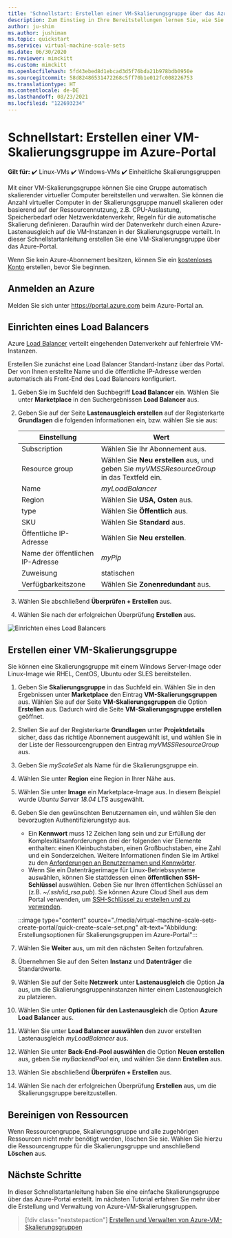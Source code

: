 ```yaml
---
title: 'Schnellstart: Erstellen einer VM-Skalierungsgruppe über das Azure-Portal'
description: Zum Einstieg in Ihre Bereitstellungen lernen Sie, wie Sie im Azure-Portal schnell eine VM-Skalierungsgruppe erstellen können.
author: ju-shim
ms.author: jushiman
ms.topic: quickstart
ms.service: virtual-machine-scale-sets
ms.date: 06/30/2020
ms.reviewer: mimckitt
ms.custom: mimckitt
ms.openlocfilehash: 5fd43ebed8d1ebcad3d5f76bda21b978bdb0950e
ms.sourcegitcommit: 58d82486531472268c5ff70b1e012fc008226753
ms.translationtype: HT
ms.contentlocale: de-DE
ms.lasthandoff: 08/23/2021
ms.locfileid: "122693234"
---
```

# <a name="quickstart-create-a-virtual-machine-scale-set-in-the-azure-portal"></a>Schnellstart: Erstellen einer VM-Skalierungsgruppe im Azure-Portal

**Gilt für:** :heavy_check_mark: Linux-VMs :heavy_check_mark: Windows-VMs :heavy_check_mark: Einheitliche Skalierungsgruppen

Mit einer VM-Skalierungsgruppe können Sie eine Gruppe automatisch skalierender virtueller Computer bereitstellen und verwalten. Sie können die Anzahl virtueller Computer in der Skalierungsgruppe manuell skalieren oder basierend auf der Ressourcennutzung, z.B. CPU-Auslastung, Speicherbedarf oder Netzwerkdatenverkehr, Regeln für die automatische Skalierung definieren. Daraufhin wird der Datenverkehr durch einen Azure-Lastenausgleich auf die VM-Instanzen in der Skalierungsgruppe verteilt. In dieser Schnellstartanleitung erstellen Sie eine VM-Skalierungsgruppe über das Azure-Portal.

Wenn Sie kein Azure-Abonnement besitzen, können Sie ein [kostenloses Konto](https://azure.microsoft.com/free/?WT.mc_id=A261C142F) erstellen, bevor Sie beginnen.


## <a name="log-in-to-azure"></a>Anmelden an Azure
Melden Sie sich unter https://portal.azure.com beim Azure-Portal an.

## <a name="create-a-load-balancer"></a>Einrichten eines Load Balancers

Azure [Load Balancer](../load-balancer/load-balancer-overview.md) verteilt eingehenden Datenverkehr auf fehlerfreie VM-Instanzen. 

Erstellen Sie zunächst eine Load Balancer Standard-Instanz über das Portal. Der von Ihnen erstellte Name und die öffentliche IP-Adresse werden automatisch als Front-End des Load Balancers konfiguriert.

1. Geben Sie im Suchfeld den Suchbegriff **Load Balancer** ein. Wählen Sie unter **Marketplace** in den Suchergebnissen **Load Balancer** aus.
1. Geben Sie auf der Seite **Lastenausgleich erstellen** auf der Registerkarte **Grundlagen** die folgenden Informationen ein, bzw. wählen Sie sie aus:

    | Einstellung                 | Wert   |
    | ---| ---|
    | Subscription  | Wählen Sie Ihr Abonnement aus.    |    
    | Resource group | Wählen Sie **Neu erstellen** aus, und geben Sie *myVMSSResourceGroup* in das Textfeld ein.|
    | Name           | *myLoadBalancer*         |
    | Region         | Wählen Sie **USA, Osten** aus.       |
    | type          | Wählen Sie **Öffentlich** aus.       |
    | SKU           | Wählen Sie **Standard** aus.       |
    | Öffentliche IP-Adresse | Wählen Sie **Neu erstellen**. |
    | Name der öffentlichen IP-Adresse  | *myPip*   |
    | Zuweisung| statischen |
    | Verfügbarkeitszone | Wählen Sie **Zonenredundant** aus. |

1. Wählen Sie abschließend **Überprüfen + Erstellen** aus. 
1. Wählen Sie nach der erfolgreichen Überprüfung **Erstellen** aus. 

![Einrichten eines Load Balancers](./media/virtual-machine-scale-sets-create-portal/load-balancer.png)

## <a name="create-virtual-machine-scale-set"></a>Erstellen einer VM-Skalierungsgruppe
Sie können eine Skalierungsgruppe mit einem Windows Server-Image oder Linux-Image wie RHEL, CentOS, Ubuntu oder SLES bereitstellen.

1. Geben Sie **Skalierungsgruppe** in das Suchfeld ein. Wählen Sie in den Ergebnissen unter **Marketplace** den Eintrag **VM-Skalierungsgruppen** aus. Wählen Sie auf der Seite **VM-Skalierungsgruppen** die Option **Erstellen** aus. Dadurch wird die Seite **VM-Skalierungsgruppe erstellen** geöffnet. 
1. Stellen Sie auf der Registerkarte **Grundlagen** unter **Projektdetails** sicher, dass das richtige Abonnement ausgewählt ist, und wählen Sie in der Liste der Ressourcengruppen den Eintrag *myVMSSResourceGroup* aus. 
1. Geben Sie *myScaleSet* als Name für die Skalierungsgruppe ein.
1. Wählen Sie unter **Region** eine Region in Ihrer Nähe aus.
1. Wählen Sie unter **Image** ein Marketplace-Image aus. In diesem Beispiel wurde *Ubuntu Server 18.04 LTS* ausgewählt.
1. Geben Sie den gewünschten Benutzernamen ein, und wählen Sie den bevorzugten Authentifizierungstyp aus.
   - Ein **Kennwort** muss 12 Zeichen lang sein und zur Erfüllung der Komplexitätsanforderungen drei der folgenden vier Elemente enthalten: einen Kleinbuchstaben, einen Großbuchstaben, eine Zahl und ein Sonderzeichen. Weitere Informationen finden Sie im Artikel zu den [Anforderungen an Benutzernamen und Kennwörter](../virtual-machines/windows/faq.yml#what-are-the-password-requirements-when-creating-a-vm-).
   - Wenn Sie ein Datenträgerimage für Linux-Betriebssysteme auswählen, können Sie stattdessen einen **öffentlichen SSH-Schlüssel** auswählen. Geben Sie nur Ihren öffentlichen Schlüssel an (z.B. *~/.ssh/id_rsa.pub*). Sie können Azure Cloud Shell aus dem Portal verwenden, um [SSH-Schlüssel zu erstellen und zu verwenden](../virtual-machines/linux/mac-create-ssh-keys.md).
   
    :::image type="content" source="./media/virtual-machine-scale-sets-create-portal/quick-create-scale-set.png" alt-text="Abbildung: Erstellungsoptionen für Skalierungsgruppen im Azure-Portal":::

1. Wählen Sie **Weiter** aus, um mit den nächsten Seiten fortzufahren. 
1. Übernehmen Sie auf den Seiten **Instanz** und **Datenträger** die Standardwerte.
1. Wählen Sie auf der Seite **Netzwerk** unter **Lastenausgleich** die Option **Ja** aus, um die Skalierungsgruppeninstanzen hinter einem Lastenausgleich zu platzieren. 
1. Wählen Sie unter **Optionen für den Lastenausgleich** die Option **Azure Load Balancer** aus.
1. Wählen Sie unter **Load Balancer auswählen** den zuvor erstellten Lastenausgleich *myLoadBalancer* aus.
1. Wählen Sie unter **Back-End-Pool auswählen** die Option **Neuen erstellen** aus, geben Sie *myBackendPool* ein, und wählen Sie dann **Erstellen** aus.
1. Wählen Sie abschließend **Überprüfen + Erstellen** aus. 
1. Wählen Sie nach der erfolgreichen Überprüfung **Erstellen** aus, um die Skalierungsgruppe bereitzustellen.


## <a name="clean-up-resources"></a>Bereinigen von Ressourcen
Wenn Ressourcengruppe, Skalierungsgruppe und alle zugehörigen Ressourcen nicht mehr benötigt werden, löschen Sie sie. Wählen Sie hierzu die Ressourcengruppe für die Skalierungsgruppe und anschließend **Löschen** aus.


## <a name="next-steps"></a>Nächste Schritte
In dieser Schnellstartanleitung haben Sie eine einfache Skalierungsgruppe über das Azure-Portal erstellt. Im nächsten Tutorial erfahren Sie mehr über die Erstellung und Verwaltung von Azure-VM-Skalierungsgruppen.

> [!div class="nextstepaction"]
> [Erstellen und Verwalten von Azure-VM-Skalierungsgruppen](tutorial-create-and-manage-powershell.md)
